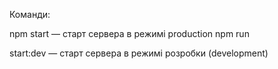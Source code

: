Команди:

npm start — старт сервера в режимі production npm run

start:dev — старт сервера в режимі розробки (development)

